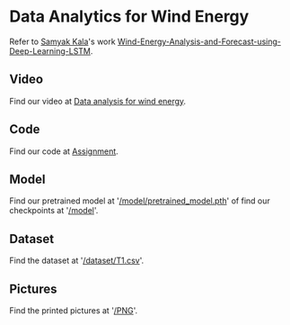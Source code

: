 # Data Analytics for Wind Energy
Refer to [Samyak Kala](https://github.com/Sk70249)'s work [Wind-Energy-Analysis-and-Forecast-using-Deep-Learning-LSTM](https://github.com/Sk70249/Wind-Energy-Analysis-and-Forecast-using-Deep-Learning-LSTM).
  
  
## Video
  
Find our video at [Data analysis for wind energy](https://youtu.be/MgejlbHJ1kQ).
  
  
## Code
  
Find our code at [Assignment](https://github.com/KQC7016/Assignment).
  
  
## Model
  
Find our pretrained model at '[/model/pretrained_model.pth](https://github.com/KQC7016/Assignment/blob/master/Assignment/model/pretrained_model.pth)' of find our checkpoints at  '[/model](https://github.com/KQC7016/Assignment/blob/master/Assignment/model)'.
  
  
## Dataset
  
Find the dataset at '[/dataset/T1.csv](https://github.com/KQC7016/Assignment/blob/master/Assignment/dataset/T1.csv)'.
  
  
## Pictures
  
Find the printed pictures at '[/PNG](https://github.com/KQC7016/Assignment/tree/master/Assignment/PNG)'.
